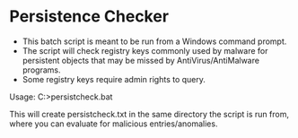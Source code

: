 # Persistence Checker

* This batch script is meant to be run from a Windows command prompt.
* The script will check registry keys commonly used by malware for persistent objects that may be missed by AntiVirus/AntiMalware programs.
* Some registry keys require admin rights to query.

Usage:
C:>persistcheck.bat

This will create persistcheck.txt in the same directory the script is run from, where you can evaluate for malicious entries/anomalies.
